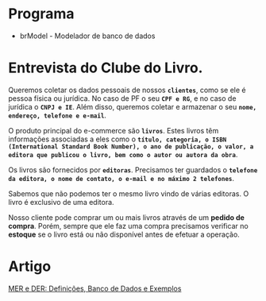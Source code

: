 # Programa

- brModel - Modelador de banco de dados


# Entrevista do Clube do Livro.

Queremos coletar os dados pessoais de nossos **`clientes`**, como se ele é pessoa física ou jurídica. No caso de PF o seu **`CPF e RG`**, e no caso de jurídica o **`CNPJ e IE`**. Além disso, queremos coletar e armazenar o seu **`nome, endereço, telefone e e-mail`**.

O produto principal do e-commerce são **`livros`**. Estes livros têm informações associadas a eles como o **`título, categoria, o ISBN (International Standard Book Number), o ano de publicação, o valor, a editora que publicou o livro, bem como o autor ou autora da obra`**.

Os livros são fornecidos por **`editoras`**. Precisamos ter guardados o **`telefone da editora, o nome de contato, o e-mail e no máximo 2 telefones`**.

Sabemos que não podemos ter o mesmo livro vindo de várias editoras. O livro é exclusivo de uma editora.

Nosso cliente pode comprar um ou mais livros através de um **pedido de compra**. Porém, sempre que ele faz uma compra precisamos verificar no **estoque** se o livro está ou não disponível antes de efetuar a operação.

# Artigo

[MER e DER: Definições, Banco de Dados e Exemplos](https://www.alura.com.br/artigos/mer-e-der-funcoes?_gl=1*iw20il*_ga*MjA4MjYyNTAzNi4xNzA1NzUxMjQ5*_ga_1EPWSW3PCS*MTcwOTI1NDgxNC41MS4xLjE3MDkyNTgxOTkuMC4wLjA.*_fplc*ZExpbkpKMDJ4VHpObUtMemhnUiUyQkVETmlhR1FkQjVmdkM2bEtWRXBweFNkV0FhdllBUE53SGx4Y29iRDdQcExZOGhwc05HamdvRnVzcUd1bXFCTGdVbUdCR1lBa2s2dEo3alIxbHpNNVNENndLOEhGSHpyemV4eGJDMjBKNWclM0QlM0Q.)
